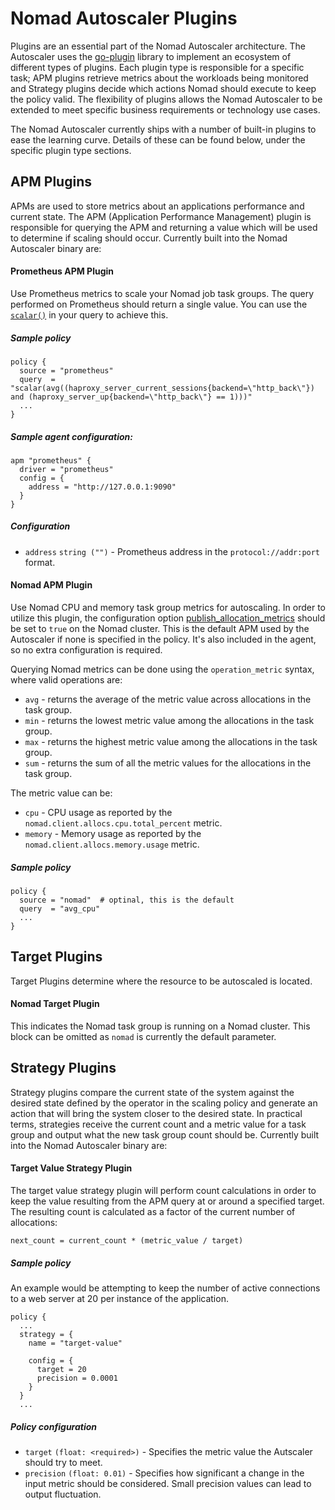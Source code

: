 # Nomad Autoscaler Plugins
Plugins are an essential part of the Nomad Autoscaler architecture. The Autoscaler uses the [go-plugin](https://github.com/hashicorp/go-plugin) library to implement an ecosystem of different types of plugins. Each plugin type is responsible for a specific task; APM plugins retrieve metrics about the workloads being monitored and Strategy plugins decide which actions Nomad should execute to keep the policy valid. The flexibility of plugins allows the Nomad Autoscaler to be extended to meet specific business requirements or technology use cases.

The Nomad Autoscaler currently ships with a number of built-in plugins to ease the learning curve. Details of these can be found below, under the specific plugin type sections.

## APM Plugins
APMs are used to store metrics about an applications performance and current state. The APM (Application Performance Management) plugin is responsible for querying the APM and returning a value which will be used to determine if scaling should occur. Currently built into the Nomad Autoscaler binary are:

#### Prometheus APM Plugin
Use Prometheus metrics to scale your Nomad job task groups. The query performed on Prometheus should return a single value. You can use the [`scalar()`](https://prometheus.io/docs/prometheus/latest/querying/functions/#scalar) in your query to achieve this.

##### Sample policy

```hcl
policy {
  source = "prometheus"
  query  = "scalar(avg((haproxy_server_current_sessions{backend=\"http_back\"}) and (haproxy_server_up{backend=\"http_back\"} == 1)))"
  ...
}
```

##### Sample agent configuration:

```hcl
apm "prometheus" {
  driver = "prometheus"
  config = {
    address = "http://127.0.0.1:9090"
  }
}
```

##### Configuration

* `address` `string ("")` - Prometheus address in the `protocol://addr:port` format.

#### Nomad APM Plugin

Use Nomad CPU and memory task group metrics for autoscaling. In order to utilize this plugin, the configuration option [publish_allocation_metrics](https://nomadproject.io/docs/configuration/telemetry/#inlinecode-publish_allocation_metrics) should be set to `true` on the Nomad cluster. This is the default APM used by the Autoscaler if none is specified in the policy. It's also included in the agent, so no extra configuration is required.

Querying Nomad metrics can be done using the `operation_metric` syntax, where valid operations are:

* `avg` - returns the average of the metric value across allocations in the task group.
* `min` - returns the lowest metric value among the allocations in the task group.
* `max` - returns the highest metric value among the allocations in the task group.
* `sum` - returns the sum of all the metric values for the allocations in the task group.

The metric value can be:

* `cpu` - CPU usage as reported by the `nomad.client.allocs.cpu.total_percent` metric.
* `memory` - Memory usage as reported by the `nomad.client.allocs.memory.usage` metric.

##### Sample policy

```hcl
policy {
  source = "nomad"  # optinal, this is the default
  query  = "avg_cpu"
  ...
}
```

## Target Plugins
Target Plugins determine where the resource to be autoscaled is located.

#### Nomad Target Plugin
This indicates the Nomad task group is running on a Nomad cluster. This block can be omitted as `nomad` is currently the default parameter.

## Strategy Plugins
Strategy plugins compare the current state of the system against the desired state defined by the operator in the scaling policy and generate an action that will bring the system closer to the desired state. In practical terms, strategies receive the current count and a metric value for a task group and output what the new task group count should be. Currently built into the Nomad Autoscaler binary are:

#### Target Value Strategy Plugin
The target value strategy plugin will perform count calculations in order to keep the value resulting from the APM query at or around a specified target. The resulting count is calculated as a factor of the current number of allocations:

```
next_count = current_count * (metric_value / target)
```

##### Sample policy
An example would be attempting to keep the number of active connections to a web server at 20 per instance of the application.

```hcl
policy {
  ...
  strategy = {
    name = "target-value"

    config = {
      target = 20
      precision = 0.0001
    }
  }
  ...
```

##### Policy configuration

* `target` `(float: <required>)` - Specifies the metric value the Autscaler should try to meet.
* `precision` `(float: 0.01)` - Specifies how significant a change in the input metric should be considered. Small precision values can lead to output fluctuation.

